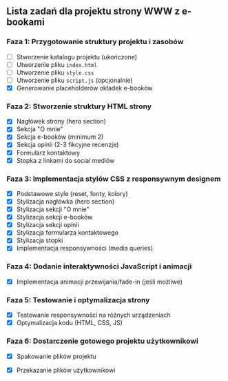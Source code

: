 ## Lista zadań dla projektu strony WWW z e-bookami

### Faza 1: Przygotowanie struktury projektu i zasobów
- [ ] Stworzenie katalogu projektu (ukończone)
- [ ] Utworzenie pliku `index.html`
- [ ] Utworzenie pliku `style.css`
- [ ] Utworzenie pliku `script.js` (opcjonalnie)
- [x] Generowanie placeholderów okładek e-booków

### Faza 2: Stworzenie struktury HTML strony
- [x] Nagłówek strony (hero section)
- [x] Sekcja "O mnie"
- [x] Sekcja e-booków (minimum 2)
- [x] Sekcja opinii (2-3 fikcyjne recenzje)
- [x] Formularz kontaktowy
- [x] Stopka z linkami do social mediów

### Faza 3: Implementacja stylów CSS z responsywnym designem
- [x] Podstawowe style (reset, fonty, kolory)
- [x] Stylizacja nagłówka (hero section)
- [x] Stylizacja sekcji "O mnie"
- [x] Stylizacja sekcji e-booków
- [x] Stylizacja sekcji opinii
- [x] Stylizacja formularza kontaktowego
- [x] Stylizacja stopki
- [x] Implementacja responsywności (media queries)

### Faza 4: Dodanie interaktywności JavaScript i animacji
- [x] Implementacja animacji przewijania/fade-in (jeśli możliwe)

### Faza 5: Testowanie i optymalizacja strony
- [x] Testowanie responsywności na różnych urządzeniach
- [x] Optymalizacja kodu (HTML, CSS, JS)

### Faza 6: Dostarczenie gotowego projektu użytkownikowi
- [x] Spakowanie plików projektu
- [x] Przekazanie plików użytkownikowi

